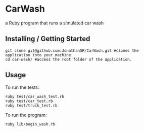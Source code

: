 # CarWash
a Ruby program that runs a simulated car wash

## Installing / Getting Started

```shell
git clone git@github.com:JonathanSR/CarWash.git #clones the application into your machine.
cd car-wash/ #access the root folder of the application.
```

## Usage

To run the tests:
```shell
ruby test/car_wash_test.rb
ruby test/car_test.rb
ruby test/truck_test.rb
```

To run the program:
```
ruby lib/begin_wash.rb
```